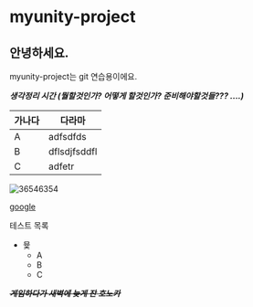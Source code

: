 # myunity-project

## 안녕하세요.

myunity-project는 git 연습용이에요.

**_생각정리 시간 (뭘할것인가? 어떻게 할것인가? 준비해야할것들??? ....)_**

| 가나다 | 다라마 |
|----|----|
| A | adfsdfds |
| B | dflsdjfsddfl |
| C | adfetr |

![36546354](https://github.com/sf0wolf/myunity-project/assets/25236588/347c590e-67ab-4e53-9f2f-381fa95e3d2d)

[google](www.google.com)

테스트 목록
- 뮻
  - A
  - B
  - C

_**~~게임하다가 새벽에 늦게 잔 호노카~~**_
